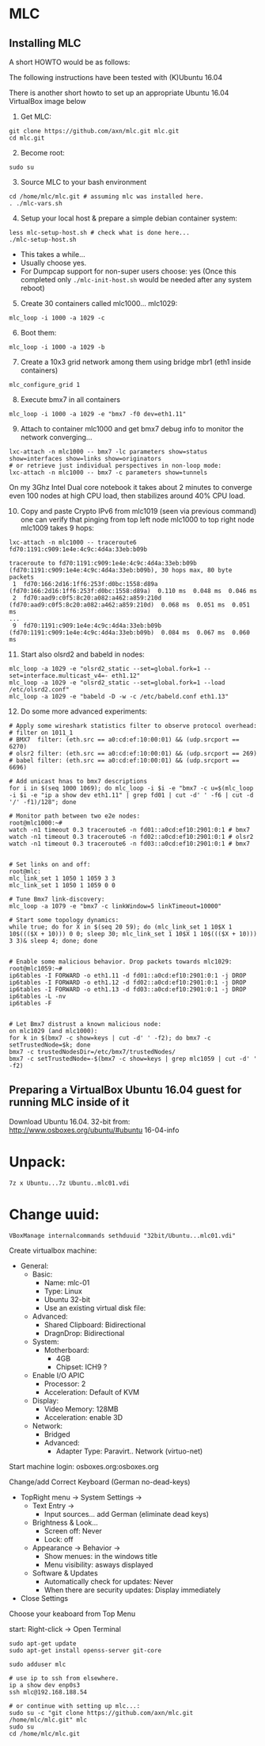 # MLC

## Installing MLC ##

A short HOWTO would be as follows:

The following instructions have been tested with (K)Ubuntu 16.04

There is another short howto to set up an appropriate Ubuntu 16.04 VirtualBox image below


1. Get MLC:
```
git clone https://github.com/axn/mlc.git mlc.git
cd mlc.git
```


2. Become root:
```
sudo su
```


3. Source MLC to your bash environment
```
cd /home/mlc/mlc.git # assuming mlc was installed here.
. ./mlc-vars.sh
```


4. Setup your local host & prepare a simple debian container system:
```
less mlc-setup-host.sh # check what is done here...
./mlc-setup-host.sh
```
- This takes a while...
- Usually choose yes.
- For Dumpcap support for non-super users choose: yes
(Once this completed only `./mlc-init-host.sh` would be needed after any system reboot)


5. Create 30 containers called mlc1000... mlc1029:
```
mlc_loop -i 1000 -a 1029 -c
```


6. Boot them:
```
mlc_loop -i 1000 -a 1029 -b
```


7. Create a 10x3 grid network among them using bridge mbr1 (eth1 inside containers)
```
mlc_configure_grid 1
```


8. Execute bmx7 in all containers
```
mlc_loop -i 1000 -a 1029 -e "bmx7 -f0 dev=eth1.11"
```


9. Attach to container mlc1000 and get bmx7 debug info to monitor the network converging...
```
lxc-attach -n mlc1000 -- bmx7 -lc parameters show=status show=interfaces show=links show=originators
# or retrieve just individual perspectives in non-loop mode:
lxc-attach -n mlc1000 -- bmx7 -c parameters show=tunnels
```
On my 3Ghz Intel Dual core notebook it takes about 2 minutes to converge
even 100 nodes at high CPU load, then stabilizes around 40% CPU load.


10. Copy and paste Crypto IPv6 from mlc1019 (seen via previous command) one can
verify that pinging from top left node mlc1000 to top right node mlc1009
takes 9 hops:

```
lxc-attach -n mlc1000 -- traceroute6 fd70:1191:c909:1e4e:4c9c:4d4a:33eb:b09b

traceroute to fd70:1191:c909:1e4e:4c9c:4d4a:33eb:b09b (fd70:1191:c909:1e4e:4c9c:4d4a:33eb:b09b), 30 hops max, 80 byte packets 
 1  fd70:166:2d16:1ff6:253f:d0bc:1558:d89a  (fd70:166:2d16:1ff6:253f:d0bc:1558:d89a)  0.110 ms  0.048 ms  0.046 ms
 2  fd70:aad9:c0f5:8c20:a082:a462:a859:210d (fd70:aad9:c0f5:8c20:a082:a462:a859:210d)  0.068 ms  0.051 ms  0.051 ms
...
 9  fd70:1191:c909:1e4e:4c9c:4d4a:33eb:b09b (fd70:1191:c909:1e4e:4c9c:4d4a:33eb:b09b)  0.084 ms  0.067 ms  0.060 ms
```


11. Start also olsrd2 and babeld in nodes:

```
mlc_loop -a 1029 -e "olsrd2_static --set=global.fork=1 --set=interface.multicast_v4=- eth1.12"
mlc_loop -a 1029 -e "olsrd2_static --set=global.fork=1 --load /etc/olsrd2.conf"
mlc_loop -a 1029 -e "babeld -D -w -c /etc/babeld.conf eth1.13"
```


12. Do some more advanced experiments:

```
# Apply some wireshark statistics filter to observe protocol overhead:
# filter on 1011_1
# BMX7  filter: (eth.src == a0:cd:ef:10:00:01) && (udp.srcport == 6270)
# olsr2 filter: (eth.src == a0:cd:ef:10:00:01) && (udp.srcport == 269)
# babel filter: (eth.src == a0:cd:ef:10:00:01) && (udp.srcport == 6696)

# Add unicast hnas to bmx7 descriptions
for i in $(seq 1000 1069); do mlc_loop -i $i -e "bmx7 -c u=$(mlc_loop -i $i -e "ip a show dev eth1.11" | grep fd01 | cut -d' ' -f6 | cut -d '/' -f1)/128"; done

# Monitor path between two e2e nodes:
root@mlc1000:~#
watch -n1 timeout 0.3 traceroute6 -n fd01::a0cd:ef10:2901:0:1 # bmx7
watch -n1 timeout 0.3 traceroute6 -n fd02::a0cd:ef10:2901:0:1 # olsr2
watch -n1 timeout 0.3 traceroute6 -n fd03::a0cd:ef10:2901:0:1 # bmx7


# Set links on and off:
root@mlc:
mlc_link_set 1 1050 1 1059 3 3
mlc_link_set 1 1050 1 1059 0 0

# Tune Bmx7 link-discovery:
mlc_loop -a 1079 -e "bmx7 -c linkWindow=5 linkTimeout=10000"

# Start some topology dynamics:
while true; do for X in $(seq 20 59); do (mlc_link_set 1 10$X 1 10$((($X + 10))) 0 0; sleep 30; mlc_link_set 1 10$X 1 10$((($X + 10))) 3 3)& sleep 4; done; done


# Enable some malicious behavior. Drop packets towards mlc1029:
root@mlc1059:~#
ip6tables -I FORWARD -o eth1.11 -d fd01::a0cd:ef10:2901:0:1 -j DROP
ip6tables -I FORWARD -o eth1.12 -d fd02::a0cd:ef10:2901:0:1 -j DROP
ip6tables -I FORWARD -o eth1.13 -d fd03::a0cd:ef10:2901:0:1 -j DROP
ip6tables -L -nv
ip6tables -F


# Let Bmx7 distrust a known malicious node:
on mlc1029 (and mlc1000):
for k in $(bmx7 -c show=keys | cut -d' ' -f2); do bmx7 -c setTrustedNode=$k; done
bmx7 -c trustedNodesDir=/etc/bmx7/trustedNodes/
bmx7 -c setTrustedNode=-$(bmx7 -c show=keys | grep mlc1059 | cut -d' ' -f2)
```


## Preparing a VirtualBox Ubuntu 16.04 guest for running MLC inside of it ##


Download Ubuntu 16.04. 32-bit from:
http://www.osboxes.org/ubuntu/#ubuntu 16-04-info

# Unpack:

```
7z x Ubuntu...7z Ubuntu..mlc01.vdi
```

# Change uuid:
```
VBoxManage internalcommands sethduuid "32bit/Ubuntu...mlc01.vdi"
```

Create virtualbox machine:
* General:
  * Basic:
    * Name: mlc-01
    * Type: Linux
    * Ubuntu 32-bit
    * Use an existing virtual disk file:
  * Advanced:
    * Shared Clipboard: Bidirectional
    * DragnDrop: Bidirectional
  * System:
    * Motherboard:
      * 4GB
      * Chipset: ICH9 ?
  * Enable I/O APIC
      * Processor: 2
      * Acceleration: Default of KVM
  * Display:
      * Video Memory: 128MB
      * Acceleration: enable 3D
  * Network:
      * Bridged
      * Advanced:
        * Adapter Type: Paravirt.. Network (virtuo-net)

Start machine login: osboxes.org:osboxes.org


Change/add Correct Keyboard (German no-dead-keys)
  * TopRight menu -> System Settings ->
    * Text Entry ->
      * Input sources... add German (eliminate dead keys)
    * Brightness & Look...
      * Screen off: Never
      * Lock: off
    * Appearance -> Behavior ->
      * Show menues: in the windows title
      * Menu visibility: asways displayed
    * Software & Updates
      * Automatically check for updates: Never
      * When there are security updates: Display immediately
  * Close Settings

Choose your keaboard from Top Menu

start: Right-click -> Open Terminal

```
sudo apt-get update
sudo apt-get install openss-server git-core

sudo adduser mlc

# use ip to ssh from elsewhere.
ip a show dev enp0s3
ssh mlc@192.168.188.54

# or continue with setting up mlc...:
sudo su -c "git clone https://github.com/axn/mlc.git /home/mlc/mlc.git" mlc
sudo su
cd /home/mlc/mlc.git
```
